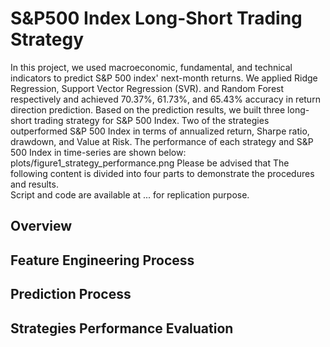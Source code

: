 # S&P500 Index Long-Short Trading Strategy
In this project, we used macroeconomic, fundamental, and technical indicators to predict S&amp;P 500 index' next-month returns. We applied Ridge Regression, Support Vector Regression (SVR). and Random Forest respectively and achieved 70.37%, 61.73%, and 65.43% accuracy in return direction prediction. Based on the prediction results, we built three long-short trading strategy for S&P 500 Index. Two of the strategies outperformed S&P 500 Index in terms of annualized return, Sharpe ratio, drawdown, and Value at Risk. The performance of each strategy and S&P 500 Index in time-series are shown below:
plots/figure1_strategy_performance.png
Please be advised that 
The following content is divided into four parts to demonstrate the procedures and results.<br />
Script and code are available at ... for replication purpose.

## Overview


## Feature Engineering Process
## Prediction Process
## Strategies Performance Evaluation
